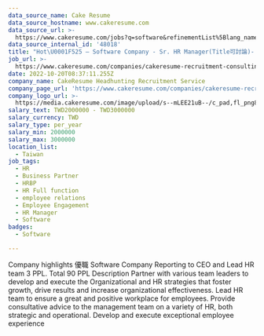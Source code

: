 ```yaml
---
data_source_name: Cake Resume
data_source_hostname: www.cakeresume.com
data_source_url: >-
  https://www.cakeresume.com/jobs?q=software&refinementList%5Blang_name%5D%5B0%5D=English&refinementList%5Bsalary_type%5D=per_year&range%5Bsalary_range%5D%5Bmin%5D=1000000&page=2
data_source_internal_id: '48018'
title: "Hot\U0001F525 – Software Company - Sr. HR Manager(Title可討論)- NC"
job_url: >-
  https://www.cakeresume.com/companies/cakeresume-recruitment-consulting/jobs/a17dc2
date: 2022-10-20T08:37:11.255Z
company_name: CakeResume Headhunting Recruitment Service
company_page_url: 'https://www.cakeresume.com/companies/cakeresume-recruitment-consulting'
company_logo_url: >-
  https://media.cakeresume.com/image/upload/s--mLEE21uB--/c_pad,fl_png8,h_200,w_200/v1620881212/vdbipassrdfr8omwzeq6.png
salary_text: TWD2000000 - TWD3000000
salary_currency: TWD
salary_type: per_year
salary_min: 2000000
salary_max: 3000000
location_list:
  - Taiwan
job_tags:
  - HR
  - Business Partner
  - HRBP
  - HR Full function
  - employee relations
  - Employee Engagement
  - HR Manager
  - Software
badges:
  - Software

---
```


Company highlights 優職 Software Company Reporting to CEO and Lead HR team 3 PPL. Total 90 PPL Description Partner with various team leaders to develop and execute the Organizational and HR strategies that foster growth, drive results and increase organizational effectiveness. Lead HR team to ensure a great and positive workplace for employees. Provide consultative advice to the management team on a variety of HR, both strategic and operational. Develop and execute exceptional employee experience 